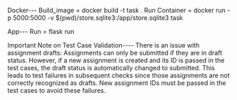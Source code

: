 Docker---
        Build_image = docker build -t task .
        Run Container = docker run -p 5000:5000 -v $(pwd)/store.sqlite3:/app/store.sqlite3 task                                                  


App---
    Run = flask run


Important Note on Test Case Validation----
   There is an issue with assignment drafts: Assignments can only be submitted if they are in draft status. However, if a new assignment is created and its ID is passed in the test cases, the draft status is automatically changed to submitted. This leads to test failures in subsequent checks since those assignments are not correctly recognized as drafts. New assignment IDs must be passed in the test cases to avoid these failures.
